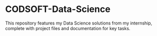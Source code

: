 # CODSOFT-Data-Science
This repository features my Data Science solutions from my internship, complete with project files and documentation for key tasks.

